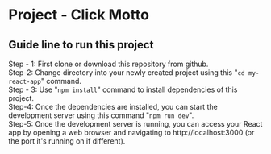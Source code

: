 # Project - Click Motto

## Guide line to run this project
Step - 1: First clone or download this repository from github.
<br/>
Step-2: Change directory into your newly created project using this "`cd my-react-app`" command.
<br/>
Step - 3: Use "`npm install`" command to install dependencies of this project.
<br/>
Step-4: Once the dependencies are installed, you can start the development server using this command "`npm run dev`".
<br/>
Step-5: Once the development server is running, you can access your React app by opening a web browser and navigating to http://localhost:3000 (or the port it's running on if different).